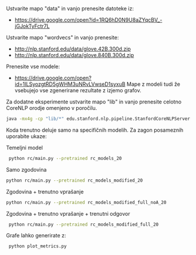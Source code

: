 Ustvarite mapo "data" in vanjo prenesite datoteke iz:
- https://drive.google.com/open?id=1RQ6hD0N9U8aZYqcBV_-jGJokTyFctr7L

Ustvarite mapo "wordvecs" in vanjo prenesite:
- http://nlp.stanford.edu/data/glove.42B.300d.zip
- http://nlp.stanford.edu/data/glove.840B.300d.zip

Prenesite vse modele:
- https://drive.google.com/open?id=1ILSyozgtRD5gWHM3uNRvLVwseD1syxuB
Mape z modeli tudi že vsebujejo vse zgenerirane rezultate z izjemo grafov.

Za dodatne eksperimente ustvarite mapo "lib" in vanjo prenesite celotno CoreNLP orodje omenjeno v poročilu.
```sh
java -mx4g -cp "lib/*" edu.stanford.nlp.pipeline.StanfordCoreNLPServer -port 9000 -timeout 15000
```

Koda trenutno deluje samo na specifičnih modelih. Za zagon posameznih uporabite ukaze:

Temeljni model
```sh
 python rc/main.py --pretrained rc_models_20
```

Samo zgodovina
```sh
python rc/main.py --pretrained rc_models_modified_20
```

Zgodovina + trenutno vprašanje
```sh
python rc/main.py --pretrained rc_models_modified_full_noA_20
```
  

Zgodovina + trenutno vprašanje + trenutni odgovor
```sh
 python rc/main.py --pretrained rc_models_modified_full_20
```


Grafe lahko generirate z:
```sh
 python plot_metrics.py
```




